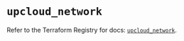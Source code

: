# `upcloud_network`

Refer to the Terraform Registry for docs: [`upcloud_network`](https://registry.terraform.io/providers/upcloudltd/upcloud/5.10.1/docs/resources/network).
